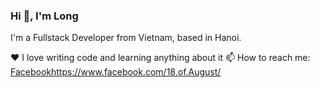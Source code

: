 ### Hi 👋, I'm Long

I'm a Fullstack Developer from Vietnam, based in Hanoi.

❤️ I love writing code and learning anything about it
📫 How to reach me: [Facebook](https://www.facebook.com/18.of.August/)https://www.facebook.com/18.of.August/

<!--
**longvtph18869/longvtph18869** is a ✨ _special_ ✨ repository because its `README.md` (this file) appears on your GitHub profile.
